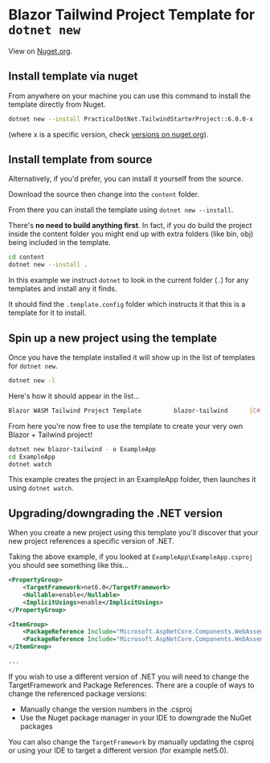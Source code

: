# Blazor Tailwind Project Template for `dotnet new`

View on [Nuget.org](https://www.nuget.org/packages/PracticalDotNet.TailwindStarterProject/).

## Install template via nuget

From anywhere on your machine you can use this command to install the template directly from Nuget.

``` bash
dotnet new --install PracticalDotNet.TailwindStarterProject::6.0.0-x
```

(where x is a specific version, check [versions on nuget.org](https://www.nuget.org/packages/PracticalDotNet.TailwindStarterProject/)).

## Install template from source

Alternatively, if you'd prefer, you can install it yourself from the source.

Download the source then change into the `content` folder.

From there you can install the template using `dotnet new --install`.

There's **no need to build anything first**. In fact, if you do build the project inside the content folder you might end up with extra folders (like bin, obj) being included in the template.

```bash
cd content
dotnet new --install .
```

In this example we instruct `dotnet` to look in the current folder (`.`) for any templates and install any it finds. 

It should find the `.template.config` folder which instructs it that this is a template for it to install.

## Spin up a new project using the template

Once you have the template installed it will show up in the list of templates for `dotnet new`.

``` bash
dotnet new -l
```

Here's how it should appear in the list…

``` bash
Blazor WASM Tailwind Project Template         blazor-tailwind      [C#]
```

From here you're now free to use the template to create your very own Blazor + Tailwind project!

``` bash
dotnet new blazor-tailwind - o ExampleApp
cd ExampleApp
dotnet watch
```

This example creates the project in an ExampleApp folder, then launches it using `dotnet watch`.

## Upgrading/downgrading the .NET version

When you create a new project using this template you'll discover that your new project references a specific version of .NET.

Taking the above example, if you looked at `ExampleApp\ExampleApp.csproj` you should see something like this...

``` xml
<PropertyGroup>
    <TargetFramework>net6.0</TargetFramework>
    <Nullable>enable</Nullable>
    <ImplicitUsings>enable</ImplicitUsings>
</PropertyGroup>

<ItemGroup>
    <PackageReference Include="Microsoft.AspNetCore.Components.WebAssembly" Version="6.0.0-rc.2.21480.10"/>
    <PackageReference Include="Microsoft.AspNetCore.Components.WebAssembly.DevServer" Version="6.0.0-rc.2.21480.10" PrivateAssets="all"/>
</ItemGroup>

...
```

If you wish to use a different version of .NET you will need to change the TargetFramework and Package References. There are a couple of ways to change the referenced package versions:

- Manually change the version numbers in the .csproj 
- Use the Nuget package manager in your IDE to downgrade the NuGet packages

You can also change the `TargetFramework` by manually updating the csproj or using your IDE to target a different version (for example net5.0).
